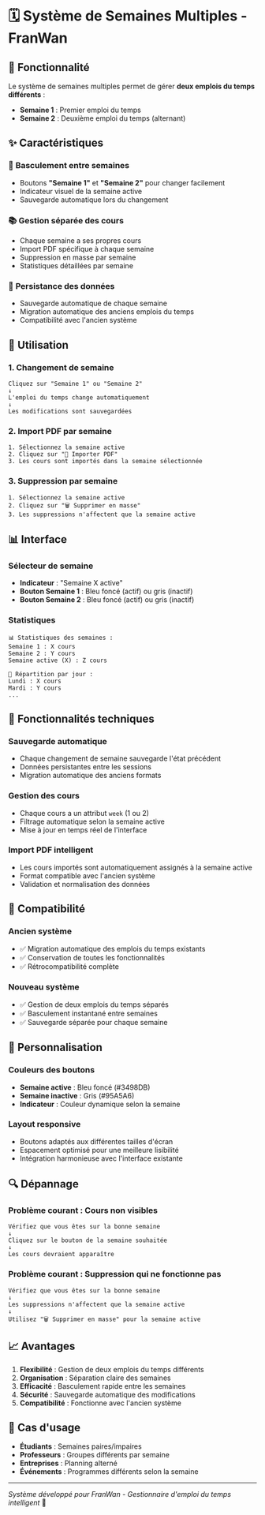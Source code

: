 # 🗓️ Système de Semaines Multiples - FranWan

## 🎯 Fonctionnalité

Le système de semaines multiples permet de gérer **deux emplois du temps différents** :
- **Semaine 1** : Premier emploi du temps
- **Semaine 2** : Deuxième emploi du temps (alternant)

## ✨ Caractéristiques

### 🔄 **Basculement entre semaines**
- Boutons **"Semaine 1"** et **"Semaine 2"** pour changer facilement
- Indicateur visuel de la semaine active
- Sauvegarde automatique lors du changement

### 📚 **Gestion séparée des cours**
- Chaque semaine a ses propres cours
- Import PDF spécifique à chaque semaine
- Suppression en masse par semaine
- Statistiques détaillées par semaine

### 💾 **Persistance des données**
- Sauvegarde automatique de chaque semaine
- Migration automatique des anciens emplois du temps
- Compatibilité avec l'ancien système

## 🚀 Utilisation

### 1. **Changement de semaine**
```
Cliquez sur "Semaine 1" ou "Semaine 2"
↓
L'emploi du temps change automatiquement
↓
Les modifications sont sauvegardées
```

### 2. **Import PDF par semaine**
```
1. Sélectionnez la semaine active
2. Cliquez sur "📄 Importer PDF"
3. Les cours sont importés dans la semaine sélectionnée
```

### 3. **Suppression par semaine**
```
1. Sélectionnez la semaine active
2. Cliquez sur "🗑️ Supprimer en masse"
3. Les suppressions n'affectent que la semaine active
```

## 📊 Interface

### **Sélecteur de semaine**
- **Indicateur** : "Semaine X active"
- **Bouton Semaine 1** : Bleu foncé (actif) ou gris (inactif)
- **Bouton Semaine 2** : Bleu foncé (actif) ou gris (inactif)

### **Statistiques**
```
📊 Statistiques des semaines :
Semaine 1 : X cours
Semaine 2 : Y cours
Semaine active (X) : Z cours

📅 Répartition par jour :
Lundi : X cours
Mardi : Y cours
...
```

## 🔧 Fonctionnalités techniques

### **Sauvegarde automatique**
- Chaque changement de semaine sauvegarde l'état précédent
- Données persistantes entre les sessions
- Migration automatique des anciens formats

### **Gestion des cours**
- Chaque cours a un attribut `week` (1 ou 2)
- Filtrage automatique selon la semaine active
- Mise à jour en temps réel de l'interface

### **Import PDF intelligent**
- Les cours importés sont automatiquement assignés à la semaine active
- Format compatible avec l'ancien système
- Validation et normalisation des données

## 📱 Compatibilité

### **Ancien système**
- ✅ Migration automatique des emplois du temps existants
- ✅ Conservation de toutes les fonctionnalités
- ✅ Rétrocompatibilité complète

### **Nouveau système**
- ✅ Gestion de deux emplois du temps séparés
- ✅ Basculement instantané entre semaines
- ✅ Sauvegarde séparée pour chaque semaine

## 🎨 Personnalisation

### **Couleurs des boutons**
- **Semaine active** : Bleu foncé (#3498DB)
- **Semaine inactive** : Gris (#95A5A6)
- **Indicateur** : Couleur dynamique selon la semaine

### **Layout responsive**
- Boutons adaptés aux différentes tailles d'écran
- Espacement optimisé pour une meilleure lisibilité
- Intégration harmonieuse avec l'interface existante

## 🔍 Dépannage

### **Problème courant : Cours non visibles**
```
Vérifiez que vous êtes sur la bonne semaine
↓
Cliquez sur le bouton de la semaine souhaitée
↓
Les cours devraient apparaître
```

### **Problème courant : Suppression qui ne fonctionne pas**
```
Vérifiez que vous êtes sur la bonne semaine
↓
Les suppressions n'affectent que la semaine active
↓
Utilisez "🗑️ Supprimer en masse" pour la semaine active
```

## 📈 Avantages

1. **Flexibilité** : Gestion de deux emplois du temps différents
2. **Organisation** : Séparation claire des semaines
3. **Efficacité** : Basculement rapide entre les semaines
4. **Sécurité** : Sauvegarde automatique des modifications
5. **Compatibilité** : Fonctionne avec l'ancien système

## 🎯 Cas d'usage

- **Étudiants** : Semaines paires/impaires
- **Professeurs** : Groupes différents par semaine
- **Entreprises** : Planning alterné
- **Événements** : Programmes différents selon la semaine

---

*Système développé pour FranWan - Gestionnaire d'emploi du temps intelligent* 🚀
